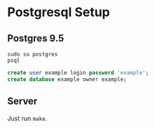 # Postgresql Setup

## Postgres 9.5

```
sudo su postgres
psql
```

```sql
create user example login password 'example';
create database example owner example;
```

## Server

Just run `make`.